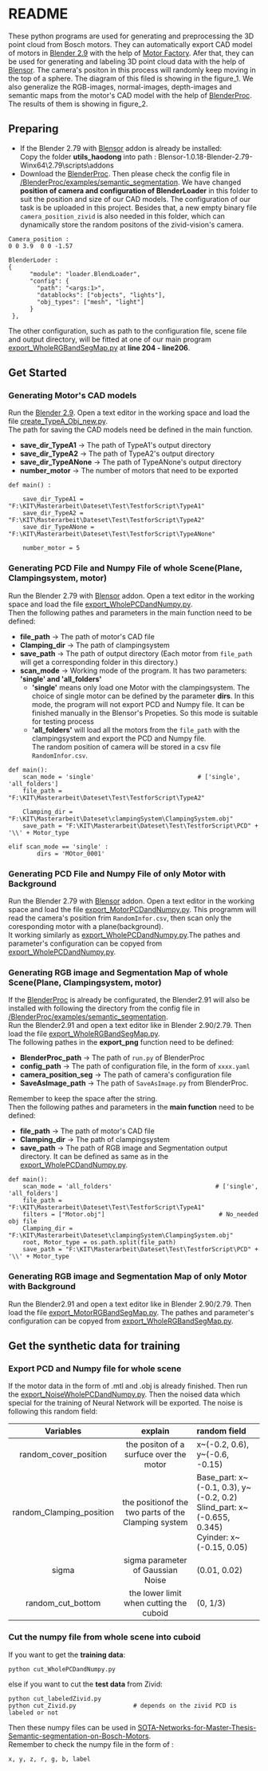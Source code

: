 # README  
These python programs are used for generating and preprocessing the 3D point cloud from Bosch motors. They can automatically export CAD model of motors in [Blender 2.9](https://www.blender.org/download/releases/2-90/) with the help of [Motor Factory](https://github.com/cold-soda-jay/blenderMotorFactory).
Afer that, they can be used for generating and labeling 3D point cloud data with the help of [Blensor](https://www.blensor.org/). The camera's positon in this process will randomly keep moving in the top of a sphere. The diagram of this filed is showing in the figure_1. We also generalize the RGB-images, normal-images, depth-images and semantic maps from the motor's CAD model with the help of [BlenderProc](https://github.com/DLR-RM/BlenderProc). The results of them is showing in figure_2.   

## Preparing  
- If the Blender 2.79 with [Blensor](https://www.blensor.org/) addon is already be installed:  
Copy the folder **utils_haodong** into path : Blensor-1.0.18-Blender-2.79-Winx64\2.79\scripts\addons  
- Download the [BlenderProc](https://github.com/DLR-RM/BlenderProc). Then please check the config file in [/BlenderProc/examples/semantic_segmentation](https://github.com/DLR-RM/BlenderProc/blob/main/examples/semantic_segmentation/config.yaml). We have changed **position of camera and configuration of BlenderLoader** in this folder to suit the position and size of our CAD models. The configuration of our task is be uploaded in this project. Besides that, a new empty binary file `camera_position_zivid` is also needed in this folder, which can dynamically store the random positons of the zivid-vision's camera.    
```
Camera_position :
0 0 3.9  0 0 -1.57 
```  
```
BlenderLoder :  
{
      "module": "loader.BlendLoader",
      "config": {
        "path": "<args:1>",
        "datablocks": ["objects", "lights"],
        "obj_types": ["mesh", "light"]
      }
 },
```  
The other configuration, such as path to the configuration file, scene file and output directory, will be fitted at one of our main program [export_WholeRGBandSegMap.py](./export_WholeRGBandSegMap.py) at **line 204 - line206**. 

## Get Started  
### Generating Motor's CAD models  
Run the [Blender 2.9](https://www.blender.org/download/releases/2-90/). Open a text editor in the working space and load the file [create_TypeA_Obj_new.py](./create_TypeA_Obj_new.py).  
The path for saving the CAD models need be defined in the main function.
- **save_dir_TypeA1** -> The path of TypeA1's output directory  
- **save_dir_TypeA2** -> The path of TypeA2's output directory  
- **save_dir_TypeANone** -> The path of TypeANone's output directory  
- **number_motor** -> The number of motors that need to be exported  

```
def main() :

    save_dir_TypeA1 = "F:\KIT\Masterarbeit\Dateset\Test\TestforScript\TypeA1"
    save_dir_TypeA2 = "F:\KIT\Masterarbeit\Dateset\Test\TestforScript\TypeA2"
    save_dir_TypeANone = "F:\KIT\Masterarbeit\Dateset\Test\TestforScript\TypeANone"
    
    number_motor = 5
```

### Generating PCD File and Numpy File of whole Scene(Plane, Clampingsystem, motor)  
Run the Blender 2.79 with [Blensor](https://www.blensor.org/) addon. Open a text editor in the working space and load the file [export_WholePCDandNumpy.py](./export_WholePCDandNumpy.py).  
Then the following pathes and parameters in the main function need to be defined:  
- **file_path** -> The path of motor's CAD file  
- **Clamping_dir** -> The path of clampingsystem   
- **save_path** -> The path of output directory (Each motor from `file_path` will get a corresponding folder in this directory.)  
- **scan_mode** -> Working mode of the program. It has two parameters: **'single' and 'all_folders'**  
  - **'single'** means only load one Motor with the clampingsystem. The choice of single motor can be defined by the parameter **dirs**. In this mode, the program will not             export PCD and Numpy file. It can be finished manually in the Blensor's Propeties. So this mode is suitable for testing process  
  - **'all_folders'** will load all the motors from the `file_path` with the clampingsystem and export the PCD and Numpy file.  
The random position of camera will be stored in a csv file `RandomInfor.csv`.

```
def main():
    scan_mode = 'single'                             # ['single', 'all_folders']
    file_path = "F:\KIT\Masterarbeit\Dateset\Test\TestforScript\TypeA2"
 
    Clamping_dir = "F:\KIT\Masterarbeit\Dateset\clampingSystem\ClampingSystem.obj"
    save_path = "F:\KIT\Masterarbeit\Dateset\Test\TestforScript\PCD" + '\\' + Motor_type
``` 
```
elif scan_mode == 'single' :
        dirs = 'MOtor_0001'
```  
### Generating PCD File and Numpy File of only Motor with Background   
Run the Blender 2.79 with [Blensor](https://www.blensor.org/) addon. Open a text editor in the working space and load the file [export_MotorPCDandNumpy.py](./export_MotorPCDandNumpy.py). This programm will read the camera's position frim `RandomInfor.csv`, then scan only the coresponding motor with a plane(background).  
It working similarly as [export_WholePCDandNumpy.py](./export_WholePCDandNumpy.py).The pathes and parameter's configuration can be copyed from [export_WholePCDandNumpy.py](./export_WholePCDandNumpy.py).

### Generating RGB image and Segmentation Map of whole Scene(Plane, Clampingsystem, motor)   
If the [BlenderProc](https://github.com/DLR-RM/BlenderProc) is already be configurated, the Blender2.91 will also be installed with following the directory from the config file in [/BlenderProc/examples/semantic_segmentation](https://github.com/DLR-RM/BlenderProc/blob/main/examples/semantic_segmentation/config.yaml).  
Run the Blender2.91 and open a text editor like in Blender 2.90/2.79. Then load the file [export_WholeRGBandSegMap.py](./export_WholeRGBandSegMap.py).  
The following pathes in the **export_png** function need to be defined:  
- **BlenderProc_path** -> The path of `run.py` of BlenderProc  
- **config_path** -> The path of configuration file, in the form of `xxxx.yaml`
- **camera_position_seg** -> The path of camera's configuration file  
- **SaveAsImage_path** -> The path of `SaveAsImage.py` from BlenderProc.   

Remember to keep the space after the string.  
Then the following pathes and parameters in the **main function** need to be defined:  
- **file_path** -> The path of motor's CAD file  
- **Clamping_dir** -> The path of clampingsystem  
- **save_path** -> The path of RGB image and Segmentation output directory. It can be defined as same as in the [export_WholePCDandNumpy.py](./export_WholePCDandNumpy.py).  
```
def main():
    scan_mode = 'all_folders'                             # ['single', 'all_folders']
    file_path = "F:\KIT\Masterarbeit\Dateset\Test\TestforScript\TypeA1"
    filters = ["Motor.obj"]                                # No_needed obj file
    Clamping_dir = "F:\KIT\Masterarbeit\Dateset\clampingSystem\ClampingSystem.obj"
    root, Motor_type = os.path.split(file_path)
    save_path = "F:\KIT\Masterarbeit\Dateset\Test\TestforScript\PCD" + '\\' + Motor_type
```
### Generating RGB image and Segmentation Map of only Motor with Background   
Run the Blender2.91 and open a text editor like in Blender 2.90/2.79. Then load the file [export_MotorRGBandSegMap.py](./export_MotorRGBandSegMap.py). The pathes and parameter's configuration can be copyed from [export_WholeRGBandSegMap.py](./export_WholeRGBandSegMap.py).  

## Get the synthetic data for training  
### Export PCD and Numpy file for whole scene
If the motor data in the form of .mtl and .obj is already finished. Then run the [export_NoiseWholePCDandNumpy.py](./export_NoiseWholePCDandNumpy.py). Then the noised data which special for the training of Neural Network will be exported. The noise is following this random field:  

| Variables| explain| random field|
| :-: | :-: |:-|
| random_cover_position| the positon of a surfuce over the motor | x~(-0.2, 0.6), y~(-0.6, -0.15) |  
| random_Clamping_position| the positionof the two parts of the Clamping system | Base_part: x~(-0.1, 0.3), y~(-0.2, 0.2) <br> Slind_part: x~(-0.655, 0.345) <br> Cyinder: x~(-0.15, 0.05) |  
| sigma | sigma parameter of Gaussian Noise | (0.01, 0.02) |  
| random_cut_bottom | the lower limit when cutting the cuboid | (0, 1/3) |  


### Cut the numpy file from whole scene into cuboid 
If you want to get the **training data**:
```
python cut_WholePCDandNumpy.py
```
else if you want to cut the **test data** from Zivid:
```
python cut_labeledZivid.py
python cut_Zivid.py                # depends on the zivid PCD is labeled or not
```
Then these numpy files can be used in [SOTA-Networks-for-Master-Thesis-Semantic-segmentation-on-Bosch-Motors](https://github.com/haodongyu/SOTA-Networks-for-Master-Thesis-Semantic-segmentation-on-Bosch-Motors).  
Remember to check the numpy file in the form of :  
```
x, y, z, r, g, b, label
```
